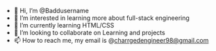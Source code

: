 - 👋 Hi, I’m @Baddusername
- 👀 I’m interested in learning more about full-stack engineering
- 🌱 I’m currently learning HTML/CSS
- 💞️ I’m looking to collaborate on Learning and projects
- 📫 How to reach me, my email is @charrgedengineer98@gmail.com

<!---
Baddusername/Baddusername is a ✨ special ✨ repository because its `README.md` (this file) appears on your GitHub profile.
You can click the Preview link to take a look at your changes.
--->
